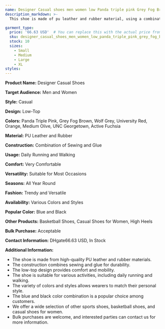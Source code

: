 ```yaml
---
name: Designer Casual shoes men women low Panda triple pink Grey Fog Brown Wolf Grey university red orange Medium Olive UNC Georgetown Active Fuch
description_markdown: >-
  This shoe is made of pu leather and rubber material, using a combination of sewing and glue. Suitable for daily running and walking wear, very comfortable,suitable for most. It can be worn in any place,can be worn all year round,fashionable and versatile. Which is available in various colors and styles,blue and black one is the most popular color. We also sell many other different style sport shoes,basketball shoes,casual shoes women high heels...also acceptable for bulk purchase,please contact us..syi

garment_type:
  price: '66.63 USD'  # You can replace this with the actual price from the XML
  sku: designer_casual_shoes_men_women_low_panda_triple_pink_grey_fog_brown_wolf_grey_university_red_orange_medium_olive_unc_georgetown_active_fuch
  stock: 10
  sizes:
    - Small
    - Medium
    - Large
    - XL
styles:
---
```

**Product Name:** Designer Casual Shoes

**Target Audience:** Men and Women

**Style:** Casual

**Design:** Low-Top

**Colors:** Panda Triple Pink, Grey Fog Brown, Wolf Grey, University Red, Orange, Medium Olive, UNC Georgetown, Active Fuchsia

**Material:** PU Leather and Rubber

**Construction:** Combination of Sewing and Glue

**Usage:** Daily Running and Walking

**Comfort:** Very Comfortable

**Versatility:** Suitable for Most Occasions

**Seasons:** All Year Round

**Fashion:** Trendy and Versatile

**Availability:** Various Colors and Styles

**Popular Color:** Blue and Black

**Other Products:** Basketball Shoes, Casual Shoes for Women, High Heels

**Bulk Purchase:** Acceptable

**Contact Information:** DHgate66.63 USD, In Stock

**Additional Information:**

* The shoe is made from high-quality PU leather and rubber materials.
* The construction combines sewing and glue for durability.
* The low-top design provides comfort and mobility.
* The shoe is suitable for various activities, including daily running and walking.
* The variety of colors and styles allows wearers to match their personal style.
* The blue and black color combination is a popular choice among customers.
* We offer a wide selection of other sports shoes, basketball shoes, and casual shoes for women.
* Bulk purchases are welcome, and interested parties can contact us for more information.

